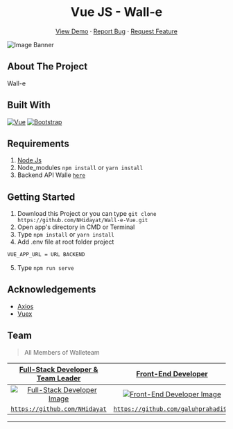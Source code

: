 <h1 align='center'>Vue JS - Wall-e</h1>
  <p align="center">
    <a href="https://wal-e.netlify.app/">View Demo</a>
    ·
    <a href="https://github.com/NHidayat/Wall-e-Vue/issues">Report Bug</a>
    ·
    <a href="https://github.com/NHidayat/Wall-e-Vue/issues">Request Feature</a>
  </p>

![Image Banner](https://user-images.githubusercontent.com/40691793/95208107-e1766b80-0812-11eb-8d01-5afe9cc70fb7.jpg)

## About The Project

Wall-e

## Built With

[![Vue](https://img.shields.io/badge/Vue-v2.6.11-green)](https://github.com/vuejs/vue)
[![Bootstrap](https://img.shields.io/badge/Bootstrap-v4.5.x-blue)](https://github.com/bootstrap-vue/bootstrap-vue)

## Requirements

1. <a href="https://nodejs.org/en/download/">Node Js</a>
2. Node_modules `npm install` or `yarn install`
3. Backend API Walle [`here`](https://github.com/NHidayat/Wall-e-Express)

## Getting Started

1. Download this Project or you can type `git clone https://github.com/NHidayat/Wall-e-Vue.git`
2. Open app's directory in CMD or Terminal
3. Type `npm install` or `yarn install`
4. Add .env file at root folder project

```sh
VUE_APP_URL = URL BACKEND
```

5. Type `npm run serve`

## Acknowledgements

- [Axios](https://www.npmjs.com/package/axios)
- [Vuex](https://vuex.vuejs.org/)

## Team

> All Members of Walleteam

|    <a href="https://blog.udacity.com/2014/12/front-end-vs-back-end-vs-full-stack-web-developers.html" target="_blank">**Full-Stack Developer & Team Leader**</a>     |              <a href="https://blog.udacity.com/2014/12/front-end-vs-back-end-vs-full-stack-web-developers.html" target="_blank">**Front-End Developer**</a>               |           <a href="https://blog.udacity.com/2014/12/front-end-vs-back-end-vs-full-stack-web-developers.html" target="_blank">**Front-End Developer**</a>           | <a href="https://blog.udacity.com/2014/12/front-end-vs-back-end-vs-full-stack-web-developers.html" target="_blank">**Back-End Developer**</a> |             <a href="https://blog.udacity.com/2014/12/front-end-vs-back-end-vs-full-stack-web-developers.html" target="_blank">**Back-End Developer**</a>              |
| :------------------------------------------------------------------------------------------------------------------------------------------------------------------: | :-----------------------------------------------------------------------------------------------------------------------------------------------------------------------: | :----------------------------------------------------------------------------------------------------------------------------------------------------------------: | :-------------------------------------------------------------------------------------------------------------------------------------------: | :--------------------------------------------------------------------------------------------------------------------------------------------------------------------: |
| [![Full-Stack Developer Image](https://avatars2.githubusercontent.com/u/43993516?s=400&u=be9bfc2e76cf0fd8e5fc935415de5e8d7a832e5f&v=4)](https://github.com/NHidayat) | [![Front-End Developer Image](https://avatars0.githubusercontent.com/u/40691793?s=400&u=c7e55f304f17695ffdb22a405aa530b9b9e268a7&v=4)](https://github.com/galuhprahadi96) | [![Front-End Developer Image](https://avatars0.githubusercontent.com/u/41566487?s=460&u=4ac5eac0d76822be4bf996640c9a4ccbd65c273e&v=4)](https://github.com/dheaaqn) |           [![Back-End Developer Image](https://avatars2.githubusercontent.com/u/68628908?s=460&v=4)](https://github.com/muzmiulya)            | [![Back-End Developer Image](https://avatars3.githubusercontent.com/u/22453547?s=400&u=c61232d2d33018168c597396e2a87b15ce55eaa2&v=4)](https://github.com/arizalinside) |
|                                       <a href="https://github.com/NHidayat" target="_blank">`https://github.com/NHidayat`</a>                                        |                                    <a href="https://github.com/galuhprahadi96" target="_blank">`https://github.com/galuhprahadi96`</a>                                    |                                       <a href="https://github.com/dheaaqn" target="_blank">`https://github.com/dheaaqn`</a>                                        |                           <a href="https://github.com/muzmiulya" target="_blank">`https://github.com/muzmiulya`</a>                           |                                    <a href="https://github.com/arizalinside" target="_blank">`https://github.com/arizalinside`</a>                                     |

---
